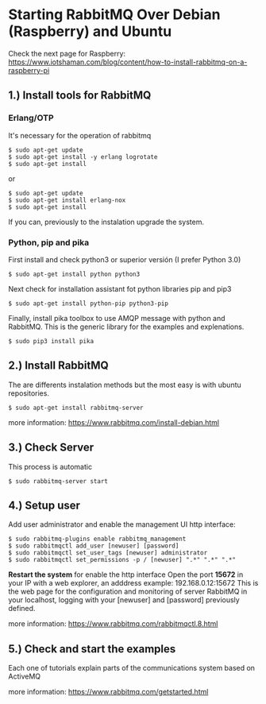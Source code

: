 # Starting RabbitMQ Over Debian (Raspberry) and Ubuntu

Check the next page for Raspberry:
https://www.iotshaman.com/blog/content/how-to-install-rabbitmq-on-a-raspberry-pi

## 1.) Install tools for RabbitMQ

  ### Erlang/OTP
  It's necessary for the operation of rabbitmq
  ```
  $ sudo apt-get update
  $ sudo apt-get install -y erlang logrotate
  $ sudo apt-get install
  ```
  or
  ```
  $ sudo apt-get update
  $ sudo apt-get install erlang-nox
  $ sudo apt-get install
  ```
  If you can, previously to the instalation upgrade the system.

  ### Python, pip and pika
  First install and check python3 or superior versión (I prefer Python 3.0)  
  ```
  $ sudo apt-get install python python3
  ```
  Next check for installation assistant fot python libraries pip and pip3
  ```
  $ sudo apt-get install python-pip python3-pip
  ```
  Finally, install pika toolbox to use AMQP message with python and RabbitMQ. This is the generic library for the examples and explenations.
  ```
  $ sudo pip3 install pika
  ```

## 2.) Install RabbitMQ

The are differents instalation methods but the most easy is with ubuntu repositories.
```
$ sudo apt-get install rabbitmq-server
```
more information:
https://www.rabbitmq.com/install-debian.html

## 3.) Check Server 

This process is automatic
```
$ sudo rabbitmq-server start
```

## 4.) Setup user 

Add user administrator and enable the management UI http interface:
```
$ sudo rabbitmq-plugins enable rabbitmq_management
$ sudo rabbitmqctl add_user [newuser] [password]
$ sudo rabbitmqctl set_user_tags [newuser] administrator
$ sudo rabbitmqctl set_permissions -p / [newuser] ".*" ".*" ".*"
```
__Restart the system__ for enable the http interface
Open the port **15672** in your IP with a web explorer, an adddress example: 192.168.0.12:15672
This is the web page for the configuration and monitoring of server RabbitMQ in your localhost, logging with your [newuser] and [password] previously defined.

more information:
https://www.rabbitmq.com/rabbitmqctl.8.html

## 5.) Check and start the examples

Each one of tutorials explain parts of the communications system based on ActiveMQ

more information:
https://www.rabbitmq.com/getstarted.html









